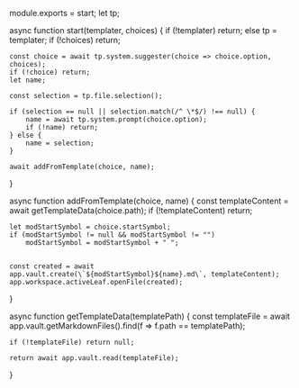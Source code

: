 module.exports = start;
let tp;

async function start(templater, choices) {
    if (!templater) return; else tp = templater;
    if (!choices) return;

    const choice = await tp.system.suggester(choice => choice.option, choices);
    if (!choice) return;
    let name;
    
    const selection = tp.file.selection();
    
    if (selection == null || selection.match(/^ \*$/) !== null) {
        name = await tp.system.prompt(choice.option);
        if (!name) return;
    } else {
        name = selection;
    }

    await addFromTemplate(choice, name);
}

async function addFromTemplate(choice, name) {
    const templateContent = await getTemplateData(choice.path);
    if (!templateContent) return;

    let modStartSymbol = choice.startSymbol;
    if (modStartSymbol != null && modStartSymbol != "")
        modStartSymbol = modStartSymbol + " ";


    const created = await app.vault.create(\`${modStartSymbol}${name}.md\`, templateContent);
    app.workspace.activeLeaf.openFile(created);
}

async function getTemplateData(templatePath) {
    const templateFile = await app.vault.getMarkdownFiles().find(f => f.path == templatePath);
    
    if (!templateFile) return null;
    
    return await app.vault.read(templateFile);
}